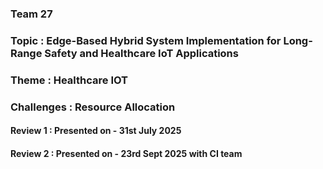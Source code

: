 
###                                  Team 27 
###  Topic : Edge-Based Hybrid System Implementation for Long-Range Safety and Healthcare IoT Applications
### Theme : Healthcare IOT 
### Challenges : Resource Allocation 


#### Review 1 : Presented on - 31st July 2025  

#### Review 2 : Presented on - 23rd Sept 2025 with CI team 
